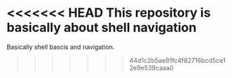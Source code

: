 <<<<<<< HEAD
This repository is basically about shell navigation
=======
Basically shell bascis and navigation.
>>>>>>> 44d1c2b5ae91fc4f82716bcd5ce12e9e539caaa0
